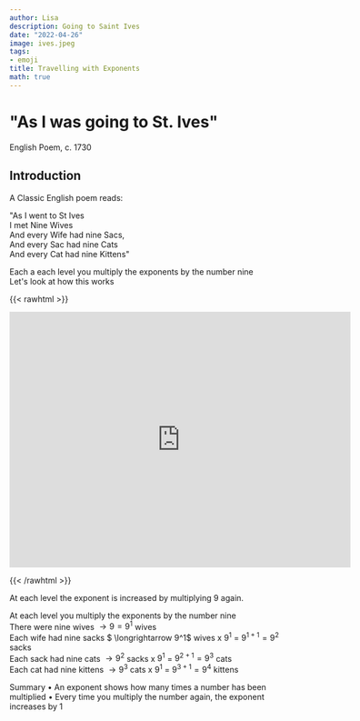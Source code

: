 ```yaml
---
author: Lisa
description: Going to Saint Ives
date: "2022-04-26"
image: ives.jpeg
tags:
- emoji
title: Travelling with Exponents
math: true
---
```


# "As I was going to St. Ives"
English Poem, c. 1730


## Introduction

A Classic English poem reads:

"As I went to St Ives  
I met Nine Wives  
And every Wife had nine Sacs,  
And every Sac had nine Cats  
And every Cat had nine Kittens"  

Each a each level you multiply the exponents by the number nine  
Let's look at how this works

{{< rawhtml >}}
<div class="p5js">
  <div class="center">
    <iframe 
        src="https://editor.p5js.org/lisa-pinto/full/FteFLPTUg"
        style="border:none; height:450px; width:600px;" >
</iframe>
  </div>
</div>

{{< /rawhtml >}}

At each level the exponent is increased by multiplying 9 again.  

At each level you multiply the exponents by the number nine  
There were nine wives   $\longrightarrow  9 = 9^1$ wives   
Each wife had nine sacks $ \longrightarrow  9^1$ wives x $9^1$  = $9^{1+1} = 9^2$ sacks  
Each sack had nine cats  $\longrightarrow  9^2$ sacks x $9^1$  = $9^{2+1} = 9^3$ cats  
Each cat had nine kittens $\longrightarrow  9^3$ cats x $9^1$  = $9^{3+1} = 9^4$ kittens  

Summary
• An exponent shows how many times a number has been multiplied
• Every time you multiply the number again, the exponent increases by 1
